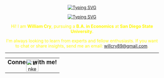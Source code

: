 <p align="center">
  <a href="https://git.io/typing-svg"><img src="https://readme-typing-svg.demolab.com?font=Fira+Code&weight=600&size=30&duration=1&pause=1000000000000000000000000000000000000000000000&color=BAF878&center=true&width=435&lines=William+Cry" alt="Typing SVG" /></a>

<p align="center">
  <!-- Typing SVG -->
  <a href="https://git.io/typing-svg"><img src="https://readme-typing-svg.demolab.com?font=Fira+Code&duration=3500&pause=600&color=B2F769&center=true&width=435&lines=Aspiring+Business%2FFinancial+Analyst;Studying+Economics+%40+SDSU;Leveraging+Data+to+Drive+Decisions" alt="Typing SVG" /></a>
</p>

<div align="center" style="color:#FFF700;">

Hi! I am **William Cry**, pursuing a **B.A. in Economics** at **San Diego State University**. 

I'm always looking to learn from experts and fellow enthusiasts. If you want to chat or share insights, send me an email: <a href="[https://mail.google.com/mail/u/0/#inbox?compose=CllgCJqXxwphhpGDwmKKJrXSjHwsKxkZPBjRLNKGhqrqvfNCBvLBZsfQhQhDWfzFNchkbgtBLJq](https://mail.google.com/mail/u/0/#inbox?compose=CllgCJqXxwphhpGDwmKKJrXSjHwsKxkZPBjRLNKGhqrqvfNCBvLBZsfQhQhDWfzFNchkbgtBLJq)" style="color:#FFF700;">willcry89@gmail.com</a>.

---

<table>
  <tr>
    <td align="center">
      <h3 style="margin-top: 0;">Connect with me!</h3>
      <a href="https://www.linkedin.com/in/williamcry/">
        <img src="https://cdn.worldvectorlogo.com/logos/linkedin-icon.svg" alt="LinkedIn" style="margin-top: -40px; width: 40px;">
      </a>
    </td>
  </tr>
</table>

</div>
